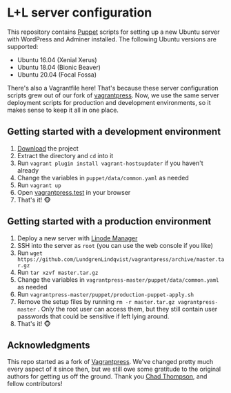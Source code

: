 # L+L server configuration

This repository contains [Puppet](https://puppet.com/) scripts for setting up a new Ubuntu server with WordPress and Adminer installed. The following Ubuntu versions are supported:

- Ubuntu 16.04 (Xenial Xerus)
- Ubuntu 18.04 (Bionic Beaver)
- Ubuntu 20.04 (Focal Fossa)

There's also a Vagrantfile here! That's because these server configuration scripts grew out of our fork of [vagrantpress](https://github.com/vagrantpress/vagrantpress). Now, we use the same server deployment scripts for production and development environments, so it makes sense to keep it all in one place.

## Getting started with a development environment

1. [Download](https://github.com/LundgrenLindqvist/vagrantpress/archive/master.tar.gz) the project
2. Extract the directory and `cd` into it
3. Run `vagrant plugin install vagrant-hostsupdater` if you haven't already
4. Change the variables in `puppet/data/common.yaml` as needed
5. Run `vagrant up`
6. Open [vagrantpress.test](http://vagrantpress.test) in your browser
7. That's it! 🐵

## Getting started with a production environment

1. Deploy a new server with [Linode Manager](https://manager.linode.com)
2. SSH into the server as `root` (you can use the web console if you like)
3. Run `wget https://github.com/LundgrenLindqvist/vagrantpress/archive/master.tar.gz`
4. Run `tar xzvf master.tar.gz`
5. Change the variables in `vagrantpress-master/puppet/data/common.yaml` as needed
6. Run `vagrantpress-master/puppet/production-puppet-apply.sh`
7. Remove the setup files by running `rm -r master.tar.gz vagrantpress-master` . Only the root user can access them, but they still contain user passwords that could be sensitive if left lying around.
8. That's it! 🐵

## Acknowledgments

This repo started as a fork of [Vagrantpress](https://github.com/vagrantpress/vagrantpress/). We've changed pretty much every aspect of it since then, but we still owe some gratitude to the original authors for getting us off the ground. Thank you [Chad Thompson](https://chadthompson.me/), and fellow contributors!
